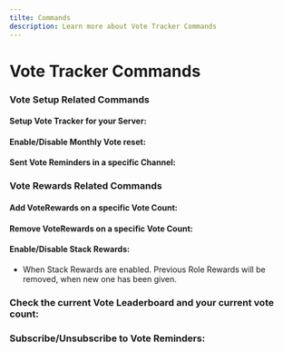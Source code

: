 ```yaml
---
tilte: Commands
description: Learn more about Vote Tracker Commands
---
```

# Vote Tracker Commands

### Vote Setup Related Commands

#### Setup Vote Tracker for your Server:
<command message = "%votesetup server" slash = "/vote setup server [channel]" description = "Setup's the Top.gg Vote Tracker in the mentioned Channel, where the new Votes will be logged out." permission = "MANAGE_SERVER">

#### Enable/Disable Monthly Vote reset:
<command message = "%votesetup monthlyreset enable/disable" slash = "/vote setup monthlyreset enable/disable" description = "Enables/Disables Monthly Vote Reset, which also resets the Vote Counts of each Member." permission = "MANAGE_SERVER">

#### Sent Vote Reminders in a specific Channel:
<command message = "%votesetup remindchannel <#channel>" slash = "/vote setup remindchannel [channel]" description = "Sends the Vote Remind Messages in a specific Channel instead on DM's" permission = "MANAGE_SERVER">

### Vote Rewards Related Commands

#### Add VoteRewards on a specific Vote Count:
<command message = "%votereward set <voteamount>" slash = "/vote rewards set [voteamount]" description = "Adds a VoteReward(Role) on the given voteamount, which is given when user reached the voteamount." permission = "MANAGE_SERVER">

#### Remove VoteRewards on a specific Vote Count:
<command message = "%votereward remove voteamount" slash = "/vote rewards remove [voteamunt]" description = "Removes the VoteReward from the Vote Amount" permission = "MANAGE_SERVER">

#### Enable/Disable Stack Rewards:
- When Stack Rewards are enabled. Previous Role Rewards will be removed, when new one has been given.
<command message = "%votereward stack enable/disable" slash = "/vote rewards stack [status]" description = "Enables/Disables Stack Rewards. When Stack Rewards are enabled. Previous Role Rewards will be removed, when new one has been given." permission = "MANAGE_SERVER">

### Check the current Vote Leaderboard and your current vote count:
<command message = "%votelb" slash = "/vote stats" description = "Shows the current Vote Leaderboard with your current Vote Count">

### Subscribe/Unsubscribe to Vote Reminders:
<command message = "%voteremind" slash = "/vote remind" description = "Subscribes/Unsubscribe for receiving Vote Reminders, when voting on Top.gg">